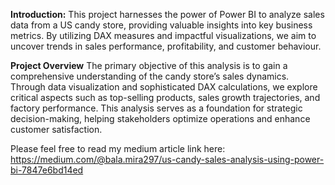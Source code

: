 **Introduction:**
This project harnesses the power of Power BI to analyze sales data from a US candy store, providing valuable insights into key business metrics. By utilizing DAX measures and impactful visualizations, we aim to uncover trends in sales performance, profitability, and customer behaviour.

**Project Overview**
The primary objective of this analysis is to gain a comprehensive understanding of the candy store’s sales dynamics. Through data visualization and sophisticated DAX calculations, we explore critical aspects such as top-selling products, sales growth trajectories, and factory performance. This analysis serves as a foundation for strategic decision-making, helping stakeholders optimize operations and enhance customer satisfaction.

Please feel free to read my medium article link here: https://medium.com/@bala.mira297/us-candy-sales-analysis-using-power-bi-7847e6bd14ed
